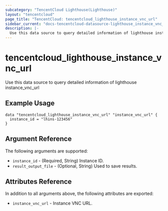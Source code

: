 ```yaml
---
subcategory: "TencentCloud Lighthouse(Lighthouse)"
layout: "tencentcloud"
page_title: "TencentCloud: tencentcloud_lighthouse_instance_vnc_url"
sidebar_current: "docs-tencentcloud-datasource-lighthouse_instance_vnc_url"
description: |-
  Use this data source to query detailed information of lighthouse instance_vnc_url
---
```


# tencentcloud_lighthouse_instance_vnc_url

Use this data source to query detailed information of lighthouse instance_vnc_url

## Example Usage

```hcl
data "tencentcloud_lighthouse_instance_vnc_url" "instance_vnc_url" {
  instance_id = "lhins-123456"
}
```

## Argument Reference

The following arguments are supported:

* `instance_id` - (Required, String) Instance ID.
* `result_output_file` - (Optional, String) Used to save results.

## Attributes Reference

In addition to all arguments above, the following attributes are exported:

* `instance_vnc_url` - Instance VNC URL.


